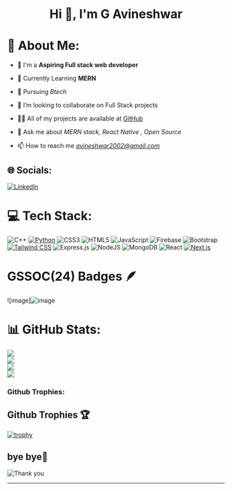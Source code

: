 <h1 align="center">Hi 👋, I'm G Avineshwar</h1> 
<h3 align="start"></h3>

# 💫 About Me:

- 🔭 I'm a <b> Aspiring Full stack  web developer </b>
  
- 🌱 Currently Learning <b> MERN </b>

- 🌱 Pursuing  *Btech*
  
- 👯 I’m looking to collaborate on Full Stack projects

- 👨‍💻 All of my projects are available at [GitHub](https://github.com/GAVINESHWAR/)

- 💬 Ask me about *MERN stack, React Native , Open Source*

- 📫 How to reach me *avineshwar2002@gmail.com*





## 🌐 Socials:
[![LinkedIn](https://img.shields.io/badge/LinkedIn-%230077B5.svg?logo=linkedin&logoColor=white)](https://www.linkedin.com/in/avineshwarg/)

# 💻 Tech Stack:
![C++](https://img.shields.io/badge/c++-%2300599C.svg?style=for-the-badge&logo=c%2B%2B&logoColor=white) [![Python](https://img.shields.io/badge/python-%2314354C.svg?style=for-the-badge&logo=python&logoColor=white)](https://www.python.org/) ![CSS3](https://img.shields.io/badge/css3-%231572B6.svg?style=for-the-badge&logo=css3&logoColor=white) ![HTML5](https://img.shields.io/badge/html5-%23E34F26.svg?style=for-the-badge&logo=html5&logoColor=white) ![JavaScript](https://img.shields.io/badge/javascript-%23323330.svg?style=for-the-badge&logo=javascript&logoColor=%23F7DF1E) ![Firebase](https://img.shields.io/badge/firebase-%23039BE5.svg?style=for-the-badge&logo=firebase) ![Bootstrap](https://img.shields.io/badge/bootstrap-%23563D7C.svg?style=for-the-badge&logo=bootstrap&logoColor=white) [![Tailwind CSS](https://img.shields.io/badge/tailwindcss-%231a202c.svg?style=for-the-badge&logo=tailwind-css&logoColor=38b2ac)](https://tailwindcss.com/) ![Express.js](https://img.shields.io/badge/express.js-%23404d59.svg?style=for-the-badge&logo=express&logoColor=%2361DAFB) ![NodeJS](https://img.shields.io/badge/node.js-6DA55F?style=for-the-badge&logo=node.js&logoColor=white) ![MongoDB](https://img.shields.io/badge/MongoDB-%234ea94b.svg?style=for-the-badge&logo=mongodb&logoColor=white) ![React](https://img.shields.io/badge/react-%2320232a.svg?style=for-the-badge&logo=react&logoColor=%2361DAFB) [![Next.js](https://img.shields.io/badge/next.js-%23000000.svg?style=for-the-badge&logo=next.js&logoColor=white)](https://nextjs.org/)

# GSSOC(24) Badges 🪶
![image]![image](https://github.com/GAVINESHWAR/GAVINESHWAR/assets/124431955/ae310cfa-f2e3-41db-892a-0b401b0b93ed)

# 📊 GitHub Stats:
![](https://komarev.com/ghpvc/?username=Hemu21&abbreviated=true) <br/>
![](https://github-readme-stats.vercel.app/api?username=GAVINESHWAR&theme=dark&hide_border=false&include_all_commits=true&count_private=true)<br/>
![](https://github-readme-streak-stats.herokuapp.com/?user=GAVINESHWAR&theme=dark&hide_border=false)<br/>
![](https://github-readme-stats.vercel.app/api/top-langs/?username=GAVINESHWAR&theme=dark&hide_border=false&include_all_commits=true&count_private=true&layout=compact)

### Github Trophies: 

<h2>Github Trophies 🏆</h2>

[![trophy](https://github-profile-trophy.vercel.app/?username=GAVINESHWAR&theme=onedark)](https://github.com/ryo-ma/github-profile-trophy)

## bye bye👋
![Thank you](https://github.com/RamakrushnaBiswal/RamakrushnaBiswal/assets/125277258/1317efa1-af07-4cc3-99a5-210271068b49)

---
